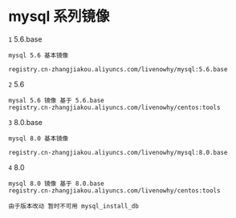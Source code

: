 # mysql 系列镜像

  `1` 5.6.base

    mysql 5.6 基本镜像
    
    registry.cn-zhangjiakou.aliyuncs.com/livenowhy/mysql:5.6.base
 
  `2` 5.6

    mysal 5.6 镜像 基于 5.6.base
    registry.cn-zhangjiakou.aliyuncs.com/livenowhy/centos:tools

  `3` 8.0.base

    mysql 8.0 基本镜像
    
    registry.cn-zhangjiakou.aliyuncs.com/livenowhy/mysql:8.0.base
 
  `4` 8.0

    mysql 8.0 镜像 基于 8.0.base
    registry.cn-zhangjiakou.aliyuncs.com/livenowhy/centos:tools
    
    由于版本改动 暂时不可用 mysql_install_db 
